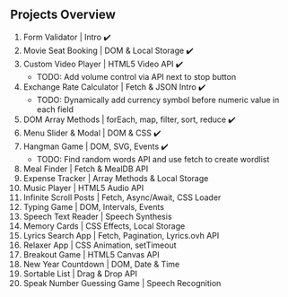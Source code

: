 ## Projects Overview
1. Form Validator | Intro ✔️
1. Movie Seat Booking | DOM & Local Storage ✔️
1. Custom Video Player | HTML5 Video API ✔️
	* TODO: Add volume control via API next to stop button
1. Exchange Rate Calculator | Fetch & JSON Intro ✔️
	* TODO: Dynamically add currency symbol before numeric value in each field
1. DOM Array Methods | forEach, map, filter, sort, reduce ✔️
1. Menu Slider & Modal | DOM & CSS ✔️
1. Hangman Game | DOM, SVG, Events ✔️
	* TODO: Find random words API and use fetch to create wordlist
1. Meal Finder | Fetch & MealDB API
1. Expense Tracker | Array Methods & Local Storage
1. Music Player | HTML5 Audio API
1. Infinite Scroll Posts | Fetch, Async/Await, CSS Loader
1. Typing Game | DOM, Intervals, Events
1. Speech Text Reader | Speech Synthesis
1. Memory Cards | CSS Effects, Local Storage
1. Lyrics Search App | Fetch, Pagination, Lyrics.ovh API
1. Relaxer App | CSS Animation, setTimeout
1. Breakout Game | HTML5 Canvas API
1. New Year Countdown | DOM, Date & Time
1. Sortable List | Drag & Drop API
1. Speak Number Guessing Game | Speech Recognition
